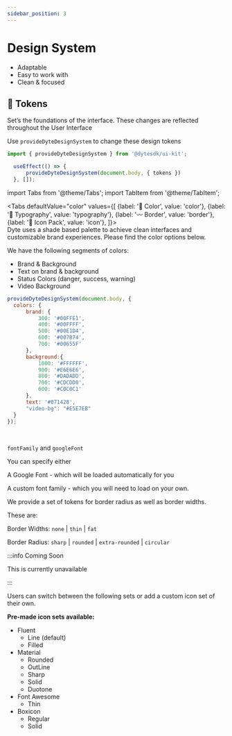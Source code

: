 ```yaml
---
sidebar_position: 3
---
```


# Design System

- Adaptable 
- Easy to work with
- Clean & focused


## 🌈 Tokens
Set’s the foundations of the interface. These changes are reflected throughout the User Interface

Use `provideDyteDesignSystem` to change these design tokens

```jsx
import { provideDyteDesignSystem } from '@dytesdk/ui-kit';

  useEffect(() => {
      provideDyteDesignSystem(document.body, { tokens })
  }, []); 
```


import Tabs from '@theme/Tabs';
import TabItem from '@theme/TabItem';

<Tabs
  defaultValue="color"
  values={[
    {label: '🎨 Color', value: 'color'},
    {label: '📝 Typography', value: 'typography'},
    {label: '〰️ Border', value: 'border'},
    {label: '🔔 Icon Pack', value: 'icon'},
  ]}>
  <TabItem value="color">
<br />
Dyte uses a shade based palette to achieve clean interfaces and customizable brand experiences. Please find the color options below.

We have the following segments of colors:

- Brand & Background
- Text on brand & background
- Status Colors (danger, success, warning)
- Video Background

```jsx
provideDyteDesignSystem(document.body, {
  colors: {
      brand: {
          300: '#00FFE1',
          400: '#00FFFF',
          500: '#00E1D4',
          600: '#007B74',
          700: '#00655F'
      },
      background:{
          1000: '#FFFFFF',
          900: '#E6E6E6',
          800: '#DADADD',
          700: '#CDCDD0',
          600: '#C0C0C1'
      },
      text: '#071428',
      "video-bg": "#E5E7EB"
  }
});
```
  
  </TabItem>
  <TabItem value="typography">

<br />

`fontFamily` and `googleFont`

You can specify either

A Google Font - which will be loaded automatically for you

A custom font family - which you will need to load on your own.

</TabItem>
<TabItem value="border">
  
We provide a set of tokens for border radius as well as border widths.

These are:

Border Widths: `none` | `thin` | `fat`

Border Radius: `sharp` | `rounded` | `extra-rounded` | `circular`


</TabItem>
<TabItem value="icon">

:::info Coming Soon

This is currently unavailable

:::

Users can switch between the following sets or add a custom icon set of their own. 

**Pre-made icon sets available:**

- Fluent
    - Line (default)
    - Filled
- Material
    - Rounded
    - OutLine
    - Sharp
    - Solid
    - Duotone
- Font Awesome
    - Thin
- Boxicon
    - Regular
    - Solid  
  
</TabItem>
</Tabs>